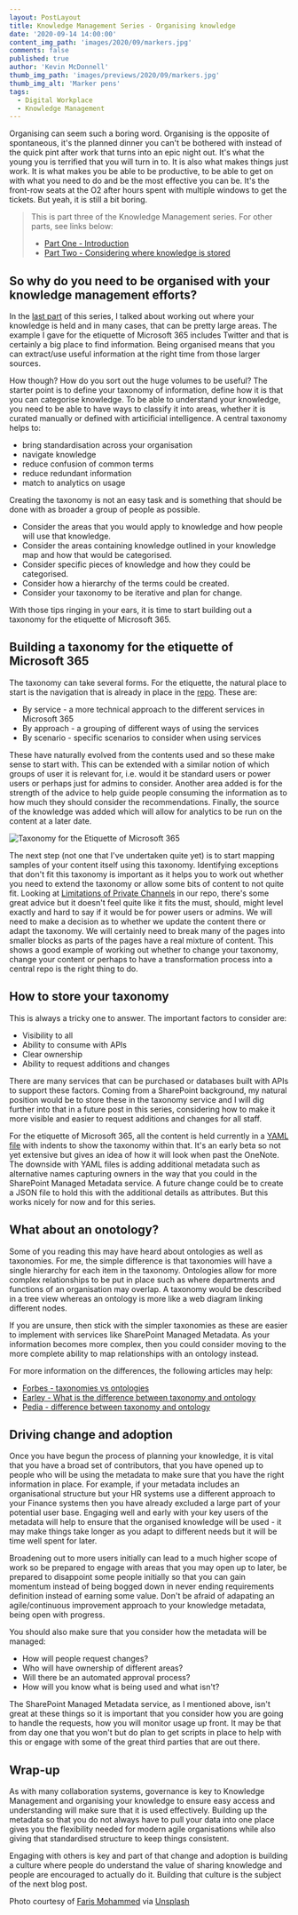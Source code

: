 ```yaml
---
layout: PostLayout
title: Knowledge Management Series - Organising knowledge
date: '2020-09-14 14:00:00'
content_img_path: 'images/2020/09/markers.jpg'
comments: false
published: true
author: 'Kevin McDonnell'
thumb_img_path: 'images/previews/2020/09/markers.jpg'
thumb_img_alt: 'Marker pens'
tags:
  - Digital Workplace
  - Knowledge Management
---
```


Organising can seem such a boring word. Organising is the opposite of spontaneous, it's the planned dinner you can't be bothered with instead of the quick pint after work that turns into an epic night out. It's what the young you is terrified that you will turn in to. It is also what makes things just work. It is what makes you be able to be productive, to be able to get on with what you need to do and be the most effective you can be. It's the front-row seats at the O2 after hours spent with multiple windows to get the tickets. But yeah, it is still a bit boring.

> This is part three of the Knowledge Management series. For other parts, see links below:
>
> - [Part One - Introduction](/2020/09/03/Knowledge-Management-Series.html)
> - [Part Two - Considering where knowledge is stored](/2020/09/10/Knowledge-Management-Series-Considering-where-knowledge-is-stored.html)

## So why do you need to be organised with your knowledge management efforts?

In the [last part](/2020-09-10-Knowledge-Management-Series-Considering-where-knowledge-is-stored.html) of this series, I talked about working out where your knowledge is held and in many cases, that can be pretty large areas. The example I gave for the etiquette of Microsoft 365 includes Twitter and that is certainly a big place to find information. Being organised means that you can extract/use useful information at the right time from those larger sources.

How though? How do you sort out the huge volumes to be useful? The starter point is to define your taxonomy of information, define how it is that you can categorise knowledge. To be able to understand your knowledge, you need to be able to have ways to classify it into areas, whether it is curated manually or defined with articificial intelligence. A central taxonomy helps to:

- bring standardisation across your organisation
- navigate knowledge
- reduce confusion of common terms
- reduce redundant information
- match to analytics on usage

Creating the taxonomy is not an easy task and is something that should be done with as broader a group of people as possible.

- Consider the areas that you would apply to knowledge and how people will use that knowledge.
- Consider the areas containing knowledge outlined in your knowledge map and how that would be categorised.
- Consider specific pieces of knowledge and how they could be categorised.
- Consider how a hierarchy of the terms could be created.
- Consider your taxonomy to be iterative and plan for change.

With those tips ringing in your ears, it is time to start building out a taxonomy for the etiquette of Microsoft 365.

## Building a taxonomy for the etiquette of Microsoft 365

The taxonomy can take several forms. For the etiquette, the natural place to start is the navigation that is already in place in the [repo](https://greyhatbeard.github.io/m365-etiquette/). These are:

- By service - a more technical approach to the different services in Microsoft 365
- By approach - a grouping of different ways of using the services
- By scenario - specific scenarios to consider when using services

These have naturally evolved from the contents used and so these make sense to start with. This can be extended with a similar notion of which groups of user it is relevant for, i.e. would it be standard users or power users or perhaps just for admins to consider. Another area added is for the strength of the advice to help guide people consuming the information as to how much they should consider the recommendations. Finally, the source of the knowledge was added which will allow for analytics to be run on the content at a later date.

![Taxonomy for the Etiquette of Microsoft 365](/images/2020/09/EtiquetteTaxonomySketch.jpg)

The next step (not one that I've undertaken quite yet) is to start mapping samples of your content itself using this taxonomy. Identifying exceptions that don't fit this taxonomy is important as it helps you to work out whether you need to extend the taxonomy or allow some bits of content to not quite fit. Looking at [Limitations of Private Channels](https://greyhatbeard.github.io/m365-etiquette/By-service/teams/) in our repo, there's some great advice but it doesn't feel quite like it fits the must, should, might level exactly and hard to say if it would be for power users or admins. We will need to make a decision as to whether we update the content there or adapt the taxonomy. We will certainly need to break many of the pages into smaller blocks as parts of the pages have a real mixture of content. This shows a good example of working out whether to change your taxonomy, change your content or perhaps to have a transformation process into a central repo is the right thing to do.

## How to store your taxonomy

This is always a tricky one to answer. The important factors to consider are:

- Visibility to all
- Ability to consume with APIs
- Clear ownership
- Ability to request additions and changes

There are many services that can be purchased or databases built with APIs to support these factors. Coming from a SharePoint background, my natural position would be to store these in the taxonomy service and I will dig further into that in a future post in this series, considering how to make it more visible and easier to request additions and changes for all staff.

For the etiquette of Microsoft 365, all the content is held currently in a [YAML file](https://github.com/kevmcdonk/m365-etiquette/blob/master/docs/metadata.yml) with indents to show the taxonomy within that. It's an early beta so not yet extensive but gives an idea of how it will look when past the OneNote. The downside with YAML files is adding additional metadata such as alternative names capturing owners in the way that you could in the SharePoint Managed Metadata service. A future change could be to create a JSON file to hold this with the additional details as attributes. But this works nicely for now and for this series.

<script src="https://gist.github.com/kevmcdonk/60dd92ffc914348edf8a226ddcbd67cb.js"></script>

## What about an onotology?

Some of you reading this may have heard about ontologies as well as taxonomies. For me, the simple difference is that taxonomies will have a single hierarchy for each item in the taxonomy. Ontologies allow for more complex relationships to be put in place such as where departments and functions of an organisation may overlap. A taxonomy would be described in a tree view whereas an ontology is more like a web diagram linking different nodes.

If you are unsure, then stick with the simpler taxonomies as these are easier to implement with services like SharePoint Managed Metadata. As your information becomes more complex, then you could consider moving to the more complete ability to map relationships with an ontology instead.

For more information on the differences, the following articles may help:

- [Forbes - taxonomies vs ontologies](https://www.forbes.com/sites/cognitiveworld/2019/03/24/taxonomies-vs-ontologies/#79e714f57d53)
- [Earley - What is the difference between taxonomy and ontology](https://www.earley.com/blog/what-difference-between-taxonomy-and-ontology-it-matter-complexity)
- [Pedia - difference between taxonomy and ontology](https://pediaa.com/difference-between-taxonomy-and-ontology/)

## Driving change and adoption

Once you have begun the process of planning your knowledge, it is vital that you have a broad set of contributors, that you have opened up to people who will be using the metadata to make sure that you have the right information in place. For example, if your metadata includes an organisational structure but your HR systems use a different approach to your Finance systems then you have already excluded a large part of your potential user base. Engaging well and early with your key users of the metadata will help to ensure that the organised knowledge will be used - it may make things take longer as you adapt to different needs but it will be time well spent for later.

Broadening out to more users initially can lead to a much higher scope of work so be prepared to engage with areas that you may open up to later, be prepared to disappoint some people initially so that you can gain momentum instead of being bogged down in never ending requirements definition instead of earning some value. Don't be afraid of adapating an agile/continuous improvement approach to your knowledge metadata, being open with progress.

You should also make sure that you consider how the metadata will be managed:

- How will people request changes?
- Who will have ownership of different areas?
- Will there be an automated approval process?
- How will you know what is being used and what isn't?

The SharePoint Managed Metadata service, as I mentioned above, isn't great at these things so it is important that you consider how you are going to handle the requests, how you will monitor usage up front. It may be that from day one that you won't but do plan to get scripts in place to help with this or engage with some of the great third parties that are out there.

## Wrap-up

As with many collaboration systems, governance is key to Knowledge Management and organising your knowledge to ensure easy access and understanding will make sure that it is used effectively. Building up the metadata so that you do not always have to pull your data into one place gives you the flexibility needed for modern agile organisations while also giving that standardised structure to keep things consistent.

Engaging with others is key and part of that change and adoption is building a culture where people do understand the value of sharing knowledge and people are encouraged to actually do it. Building that culture is the subject of the next blog post.

Photo courtesy of [Faris Mohammed](https://unsplash.com/@pkmfaris) via [Unsplash](https://unsplash.com)
